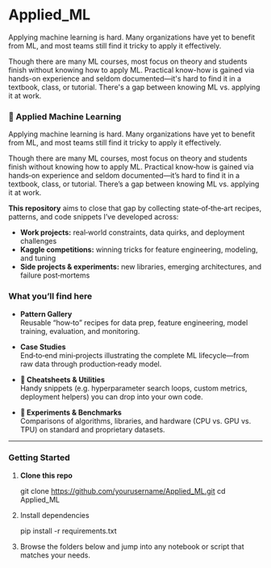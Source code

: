 # Applied_ML
Applying machine learning is hard. Many organizations have yet to benefit from ML, and most teams still find it tricky to apply it effectively.

Though there are many ML courses, most focus on theory and students finish without knowing how to apply ML. Practical know-how is gained via hands-on experience and seldom documented—it's hard to find it in a textbook, class, or tutorial. There's a gap between knowing ML vs. applying it at work.

### 🌟 Applied Machine Learning

Applying machine learning is hard. Many organizations have yet to benefit from ML, and most teams still find it tricky to apply it effectively.

Though there are many ML courses, most focus on theory and students finish without knowing how to apply ML. Practical know‑how is gained via hands‑on experience and seldom documented—it’s hard to find it in a textbook, class, or tutorial. There’s a gap between knowing ML vs. applying it at work.

**This repository** aims to close that gap by collecting state‑of‑the‑art recipes, patterns, and code snippets I’ve developed across:

- **Work projects:** real‑world constraints, data quirks, and deployment challenges  
- **Kaggle competitions:** winning tricks for feature engineering, modeling, and tuning  
- **Side projects & experiments:** new libraries, emerging architectures, and failure post‑mortems  

### What you’ll find here

- **Pattern Gallery**  
  Reusable “how‑to” recipes for data prep, feature engineering, model training, evaluation, and monitoring.

- **Case Studies**  
  End‑to‑end mini‑projects illustrating the complete ML lifecycle—from raw data through production‑ready model.

- **📓 Cheatsheets & Utilities**  
  Handy snippets (e.g. hyperparameter search loops, custom metrics, deployment helpers) you can drop into your own code.

- **🧪 Experiments & Benchmarks**  
  Comparisons of algorithms, libraries, and hardware (CPU vs. GPU vs. TPU) on standard and proprietary datasets.

---

###  Getting Started

1. **Clone this repo**  
   
   git clone https://github.com/yourusername/Applied_ML.git
   cd Applied_ML
   
3. Install dependencies
   
   pip install -r requirements.txt
   
5. Browse the folders below and jump into any notebook or script that matches your needs.



